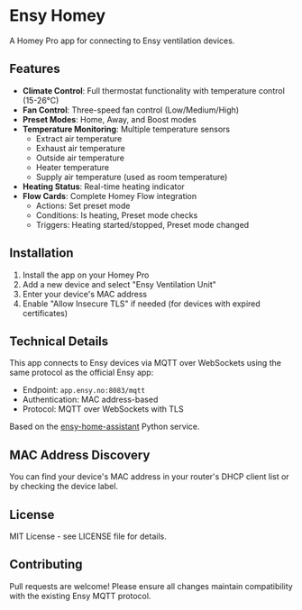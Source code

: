 # Ensy Homey

A Homey Pro app for connecting to Ensy ventilation devices.

## Features

- **Climate Control**: Full thermostat functionality with temperature control (15-26°C)
- **Fan Control**: Three-speed fan control (Low/Medium/High)
- **Preset Modes**: Home, Away, and Boost modes
- **Temperature Monitoring**: Multiple temperature sensors
  - Extract air temperature
  - Exhaust air temperature
  - Outside air temperature
  - Heater temperature
  - Supply air temperature (used as room temperature)
- **Heating Status**: Real-time heating indicator
- **Flow Cards**: Complete Homey Flow integration
  - Actions: Set preset mode
  - Conditions: Is heating, Preset mode checks
  - Triggers: Heating started/stopped, Preset mode changed

## Installation

1. Install the app on your Homey Pro
2. Add a new device and select "Ensy Ventilation Unit"
3. Enter your device's MAC address
4. Enable "Allow Insecure TLS" if needed (for devices with expired certificates)

## Technical Details

This app connects to Ensy devices via MQTT over WebSockets using the same protocol as the official Ensy app:

- Endpoint: `app.ensy.no:8083/mqtt`
- Authentication: MAC address-based
- Protocol: MQTT over WebSockets with TLS

Based on the [ensy-home-assistant](https://github.com/alexbrasetvik/ensy-home-assistant/) Python service.

## MAC Address Discovery

You can find your device's MAC address in your router's DHCP client list or by checking the device label.

## License

MIT License - see LICENSE file for details.

## Contributing

Pull requests are welcome! Please ensure all changes maintain compatibility with the existing Ensy MQTT protocol.

